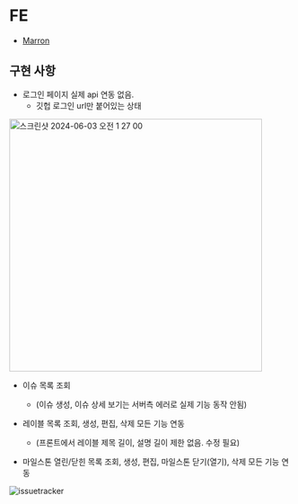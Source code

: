 # FE

- [Marron](https://github.com/dmdeh)

## 구현 사항
- 로그인 페이지 실제 api 연동 없음.
  - 깃헙 로그인 url만 붙어있는 상태 

<img width="450" alt="스크린샷 2024-06-03 오전 1 27 00" src="https://github.com/codesquad-members-2024/issue-tracker/assets/131264106/0f7ab3c3-62c2-466d-9063-a4cb93c22d9c">

- 이슈 목록 조회
  - (이슈 생성, 이슈 상세 보기는 서버측 에러로 실제 기능 동작 안됨)

- 레이블 목록 조회, 생성, 편집, 삭제 모든 기능 연동
  - (프론트에서 레이블 제목 길이, 설명 길이 제한 없음. 수정 필요)

- 마일스톤 열린/닫힌 목록 조회, 생성, 편집, 마일스톤 닫기(열기), 삭제 모든 기능 연동

![issuetracker](https://github.com/codesquad-members-2024/issue-tracker/assets/131264106/4002d606-5187-42ae-b391-4a2f43ae03c2)
